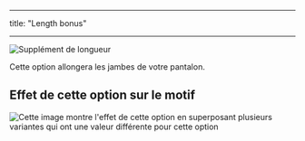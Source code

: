 - - -
title: "Length bonus"
- - -

![Supplément de longueur](lengthbonus.svg)

Cette option allongera les jambes de votre pantalon.

## Effet de cette option sur le motif

![Cette image montre l'effet de cette option en superposant plusieurs variantes qui ont une valeur différente pour cette option](theo_lengthbonus_sample.svg "Effect of this option on the pattern")
